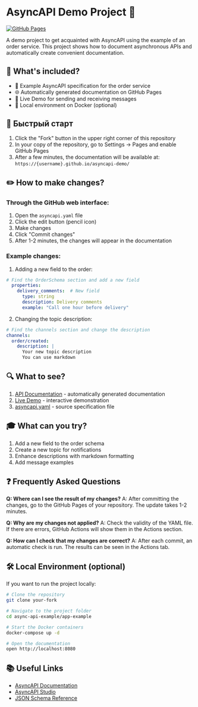 # AsyncAPI Demo Project 🚀

[![GitHub Pages](https://img.shields.io/github/deployments/nemirlev/async-api-example/github-pages?label=GitHub%20Pages)](https://nemirlev.github.io/async-api-example/)

A demo project to get acquainted with AsyncAPI using the example of an order service. This project shows how to document asynchronous APIs and automatically create convenient documentation.

## 🎯 What's included?

- 📝 Example AsyncAPI specification for the order service
- 🌐 Automatically generated documentation on GitHub Pages
- 🔄 Live Demo for sending and receiving messages
- 🐳 Local environment on Docker (optional)

## 🚀 Быстрый старт

1. Click the "Fork" button in the upper right corner of this repository
2. In your copy of the repository, go to Settings -> Pages and enable GitHub Pages
3. After a few minutes, the documentation will be available at:
   `https://{username}.github.io/asyncapi-demo/`

## ✏️ How to make changes?

### Through the GitHub web interface:

1. Open the `asyncapi.yaml` file
2. Click the edit button (pencil icon)
3. Make changes
4. Click "Commit changes"
5. After 1-2 minutes, the changes will appear in the documentation

### Example changes:

1. Adding a new field to the order:
 ```yaml
# Find the OrderSchema section and add a new field
   properties:
     delivery_comments:  # New field
       type: string
       description: Delivery comments
       example: "Call one hour before delivery"
```
2. Changing the topic description:
```yaml
# Find the channels section and change the description
channels:
  order/created:
    description: |
      Your new topic description
      You can use markdown
```
## 🔍 What to see?

1. [API Documentation](https://nemirlev.github.io/async-api-example/) - automatically generated documentation
2. [Live Demo](./app-example/) - interactive demonstration
3. [asyncapi.yaml](./asyncapi.yaml) - source specification file

## 🎓 What can you try?

1. Add a new field to the order schema
2. Create a new topic for notifications
3. Enhance descriptions with markdown formatting
4. Add message examples

## ❓ Frequently Asked Questions

**Q: Where can I see the result of my changes?** A: After committing the changes, go to the GitHub Pages of your repository. The update takes 1-2 minutes.

**Q: Why are my changes not applied?** A: Check the validity of the YAML file. If there are errors, GitHub Actions will show them in the Actions section.

**Q: How can I check that my changes are correct?** A: After each commit, an automatic check is run. The results can be seen in the Actions tab.

## 🛠 Local Environment (optional)

If you want to run the project locally:

```bash
# Clone the repository
git clone your-fork

# Navigate to the project folder
cd async-api-example/app-example

# Start the Docker containers
docker-compose up -d

# Open the documentation
open http://localhost:8080
```

## 📚 Useful Links

- [AsyncAPI Documentation](https://www.asyncapi.com/docs/specifications/latest)
- [AsyncAPI Studio](https://studio.asyncapi.com/)
- [JSON Schema Reference](https://json-schema.org/understanding-json-schema/)

